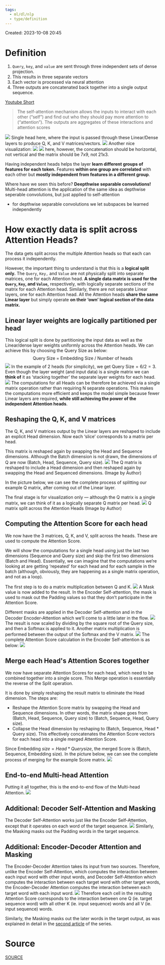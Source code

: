 ```yaml
---
tags:
  - ml/dl/nlp
  - type/definition
---
```

Created: 2023-10-08 20:45
# Definition

1. `Query`, `key`, and `value` are sent through three independent sets of dense projection.
2. This results in three separate vectors
3. Each vector is processed via neural attention
4. Three outputs are concatenated back together into a single output sequence.

[Youtube Short](https://www.youtube.com/shorts/Muvjex0nkes)

>The self-attention mechanism allows the inputs to interact with each other (“self”) and find out who they should pay more attention to (“attention”). The outputs are aggregates of these interactions and attention scores

![](/img/nlp-multihead-attention.png)
Single head here, where the input is passed through these Linear/Dense layers to produce Q, K, and V matrices/vectors.
![](/img/nlp-multihead-attention-1.webp)
Another nice visualization:
![](/img/nlp-multihead-attention-vis.png)
![](/img/nlp-multihead-attention-4.webp.png)
here, however, the concatenation should be horizontal, not vertical and the matrix should be 7x9, not 21x3.

Having independent heads helps the layer **learn different groups of features for each token.** Features **within one group are correlated** with each other but **mostly independent from features in a different group**.

Where have we seen this before? **Deepthwise separable convolutions!**
Multi-head attention is the application of the same idea as depthwise seperable convolutions, but just applied to self-attention
- for depthwise separable convolutions we let subspaces be learned independently

# How exactly data is split across Attention Heads?

The data gets split across the multiple Attention heads so that each can process it independently.

However, the important thing to understand is that this is a **logical split only.** The `Query`, `Key,` and `Value` are not physically split into separate matrices, one for each Attention head. **A single data matrix is used for the `Query`, `Key`, and `Value`,** respectively, with logically separate sections of the matrix for each Attention head. Similarly, there are not separate Linear layers, one for each Attention head. All the Attention heads **share the same Linear layer** but simply operate **on their ‘own’ logical section of the data matrix.**

## **Linear layer weights are logically partitioned per head**

This logical split is done by partitioning the input data as well as the Linear/dense layer weights uniformly across the Attention heads. We can achieve this by choosing the Query Size as below:
$$\text{Query Size = Embedding Size / Number of heads}$$
![](/img/nlp-multihead-attention-2.webp)
In the example of 2 heads (for simplicity), we get $\text{Query Size} = 6/2=3$. Even though the layer weight (and input data) is a single matrix we can **think of** it as ‘stacking together’ the separate layer weights for each head.
![](/img/nlp-multihead-attention-3.webp)
The computations for all Heads can be therefore be achieved via a single matrix operation rather than requiring N separate operations. This makes the computations more efficient and keeps the model simple because fewer Linear layers are required, **while still achieving the power of the independent Attention heads**.
## **Reshaping the Q, K, and V matrices**

The Q, K, and V matrices output by the Linear layers are reshaped to include an explicit Head dimension. Now each ‘slice’ corresponds to a matrix per head.

This matrix is reshaped again by swapping the Head and Sequence dimensions. Although the Batch dimension is not drawn, the dimensions of Q are now (Batch, Head, Sequence, Query size).
![](/img/nlp-multihead-attention-5.webp)
The Q matrix is reshaped to include a Head dimension and then reshaped again by swapping the Head and Sequenced dimensions. (Image by Author)

In the picture below, we can see the complete process of splitting our example Q matrix, after coming out of the Linear layer.

The final stage is for visualization only — although the Q matrix is a single matrix, we can think of it as a logically separate Q matrix per head.
![](/img/nlp-multihead-attention-6.webp)
Q matrix split across the Attention Heads (Image by Author)

## Computing the Attention Score for each head

We now have the 3 matrices, Q, K, and V, split across the heads. These are used to compute the Attention Score.

We will show the computations for a single head using just the last two dimensions (Sequence and Query size) and skip the first two dimensions (Batch and Head). Essentially, we can imagine that the computations we’re looking at are getting ‘repeated’ for each head and for each sample in the batch (although, obviously, they are happening as a single matrix operation, and not as a loop).

The first step is to do a matrix multiplication between Q and K.
![](/img/nlp-multihead-attention-7.webp)
A Mask value is now added to the result. In the Encoder Self-attention, the mask is used to mask out the Padding values so that they don’t participate in the Attention Score.

Different masks are applied in the Decoder Self-attention and in the Decoder Encoder-Attention which we’ll come to a little later in the flow.
![](/img/nlp-multihead-attention-8.webp)
The result is now scaled by dividing by the square root of the Query size, and then a Softmax is applied to it. Another matrix multiplication is performed between the output of the Softmax and the V matrix.
![](/img/nlp-multihead-attention-9.webp)
The complete Attention Score calculation in the Encoder Self-attention is as below:
![](/img/nlp-multihead-attention-10.webp)

## Merge each Head's Attention Scores together

We now have separate Attention Scores for each head, which need to be combined together into a single score. This Merge operation is essentially the reverse of the Split operation.

It is done by simply reshaping the result matrix to eliminate the Head dimension. The steps are:

- Reshape the Attention Score matrix by swapping the Head and Sequence dimensions. In other words, the matrix shape goes from (Batch, Head, Sequence, Query size) to (Batch, Sequence, Head, Query size).
- Collapse the Head dimension by reshaping to (Batch, Sequence, Head * Query size). This effectively concatenates the Attention Score vectors for each head into a single merged Attention Score.

Since Embedding $size =Head * Query size$, the merged Score is (Batch, Sequence, Embedding size). In the picture below, we can see the complete process of merging for the example Score matrix.
![](/img/nlp-multihead-attention-11.webp)

## End-to-end Multi-head Attention
Putting it all together, this is the end-to-end flow of the Multi-head Attention.
![](/img/nlp-multihead-attention-12.webp)


## Additional: Decoder Self-Attention and Masking
The Decoder Self-Attention works just like the Encoder Self-Attention, except that it operates on each word of the target sequence.
![](/img/nlp-multihead-attention-13.webp)
Similarly, the Masking masks out the Padding words in the target sequence.

## Additional: Encoder-Decoder Attention and Masking

The Encoder-Decoder Attention takes its input from two sources. Therefore, unlike the Encoder Self-Attention, which computes the interaction between each input word with other input words, and Decoder Self-Attention which computes the interaction between each target word with other target words, the Encoder-Decoder Attention computes the interaction between each target word with each input word.
![](/img/nlp-multihead-attention-14.webp)
Therefore each cell in the resulting Attention Score corresponds to the interaction between one Q (ie. target sequence word) with all other K (ie. input sequence) words and all V (ie. input sequence) words.

Similarly, the Masking masks out the later words in the target output, as was explained in detail in the [second article](https://towardsdatascience.com/transformers-explained-visually-part-2-how-it-works-step-by-step-b49fa4a64f34) of the series.




# Source
[SOURCE](https://towardsdatascience.com/transformers-explained-visually-part-3-multi-head-attention-deep-dive-1c1ff1024853)
